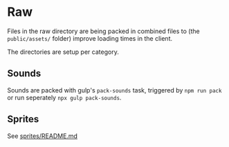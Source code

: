 # Raw

Files in the raw directory are being packed in combined files to (the `public/assets/` folder) improve loading times in the client.

The directories are setup per category.

## Sounds

Sounds are packed with gulp's `pack-sounds` task, triggered by `npm run pack` or run seperately `npx gulp pack-sounds`.

## Sprites

See [sprites/README.md](sprites/README.md)
